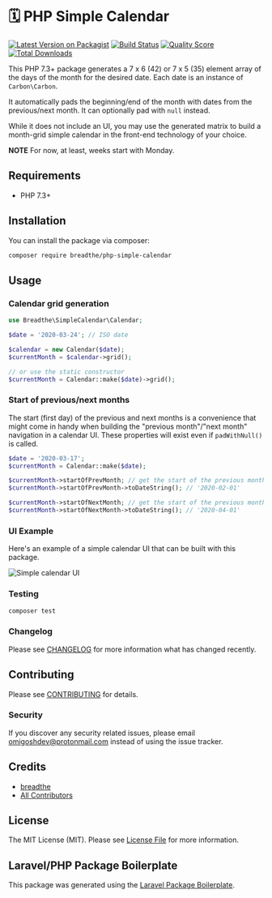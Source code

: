 # 🗓 PHP Simple Calendar

[![Latest Version on Packagist](https://img.shields.io/packagist/v/breadthe/php-simple-calendar.svg?style=flat-square)](https://packagist.org/packages/breadthe/php-simple-calendar)
[![Build Status](https://img.shields.io/travis/breadthe/php-simple-calendar/master.svg?style=flat-square)](https://travis-ci.org/breadthe/php-simple-calendar)
[![Quality Score](https://img.shields.io/scrutinizer/g/breadthe/php-simple-calendar.svg?style=flat-square)](https://scrutinizer-ci.com/g/breadthe/php-simple-calendar)
[![Total Downloads](https://img.shields.io/packagist/dt/breadthe/php-simple-calendar.svg?style=flat-square)](https://packagist.org/packages/breadthe/php-simple-calendar)

This PHP 7.3+ package generates a 7 x 6 (42) or 7 x 5 (35) element array of the days of the month for the desired date. Each date is an instance of `Carbon\Carbon`.

It automatically pads the beginning/end of the month with dates from the previous/next month. It can optionally pad with `null` instead.

While it does not include an UI, you may use the generated matrix to build a month-grid simple calendar in the front-end technology of your choice. 

**NOTE** For now, at least, weeks start with Monday.

## Requirements

- PHP 7.3+

## Installation

You can install the package via composer:

```bash
composer require breadthe/php-simple-calendar
```

## Usage

### Calendar grid generation

```php
use Breadthe\SimpleCalendar\Calendar;

$date = '2020-03-24'; // ISO date

$calendar = new Calendar($date);
$currentMonth = $calendar->grid();

// or use the static constructor
$currentMonth = Calendar::make($date)->grid();
```

### Start of previous/next months

The start (first day) of the previous and next months is a convenience that might come in handy when building the "previous month"/"next month" navigation in a calendar UI. These properties will exist even if `padWithNull()` is called.  

```php
$date = '2020-03-17';
$currentMonth = Calendar::make($date);

$currentMonth->startOfPrevMonth; // get the start of the previous month - instance of Carbon
$currentMonth->startOfPrevMonth->toDateString(); // '2020-02-01'

$currentMonth->startOfNextMonth; // get the start of the previous month - instance of Carbon
$currentMonth->startOfNextMonth->toDateString(); // '2020-04-01'
```

### UI Example

Here's an example of a simple calendar UI that can be built with this package.

![Simple calendar UI](https://user-images.githubusercontent.com/17433578/77709612-ae1c6f80-6f99-11ea-84cb-a7eeba1d0244.png)

### Testing

``` bash
composer test
```

### Changelog

Please see [CHANGELOG](CHANGELOG.md) for more information what has changed recently.

## Contributing

Please see [CONTRIBUTING](CONTRIBUTING.md) for details.

### Security

If you discover any security related issues, please email omigoshdev@protonmail.com instead of using the issue tracker.

## Credits

- [breadthe](https://github.com/breadthe)
- [All Contributors](../../contributors)

## License

The MIT License (MIT). Please see [License File](LICENSE.md) for more information.

## Laravel/PHP Package Boilerplate

This package was generated using the [Laravel Package Boilerplate](https://laravelpackageboilerplate.com).
